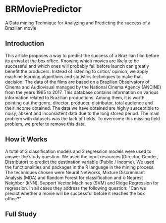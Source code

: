 # BRMoviePredictor
A Data mining Technique for Analyzing and Predicting the success of a Brazilian movie

## Introduction
This article proposes a way to predict the success of a Brazilian film before its arrival at the box office. Knowing which movies are likely to be successful and which ones will probably fail before launch can greatly benefit the producers. Instead of listening to critics' opinion, we apply machine learning algorithms and statistics techniques to make that decision. The data of the films are based on a Brazilian Observatory of Cinema and Audiovisual managed by the National Cinema Agency (ANCINE) from the years 1995 to 2017. This database contains information on various information related to Brazilian productions. Among them, it is worth pointing out the genre, director, producer, distributor, total audience and their income obtained. The data we have obtained are highly susceptible to noisy, absent and inconsistent data due to the long stored period. The main problem with datasets was the lack of fields. To overcome this missing field problem, we prefer to remove this data.

## How it Works
A total of 3 classification models and 3 regression models were used to answer the study question. We used the input resources (Director, Gender, Distributor) to predict the destination variable (Public / Income). We used the functionalities and packages in the R language in the mining process. The techniques chosen were Neural Networks, Mixture Discriminant Analysis (MDA) and Random Forest for classification and k-Nearest Neighbor (kNN), Support Vector Machines (SVM) and Ridge Regression for regression. In all cases they address the following question: "Can we predict whether a movie will be successful before it reaches the box office?"

## Full Study
